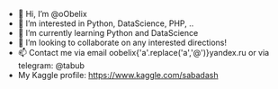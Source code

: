 - 👋 Hi, I’m @oObelix
- 👀 I’m interested in Python, DataScience, PHP, ..
- 🌱 I’m currently learning Python and DataScience
- 💞️ I’m looking to collaborate on any interested directions!
- 📫 Contact me via email oobelix{'a'.replace('a','@')}yandex.ru or via telegram: @tabub
- My Kaggle profile: https://www.kaggle.com/sabadash

<!---
oObelix/oObelix is a ✨ special ✨ repository because its `README.md` (this file) appears on your GitHub profile.
You can click the Preview link to take a look at your changes.
--->
